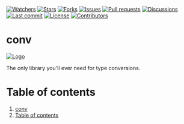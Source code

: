 [![Watchers](https://img.shields.io/github/watchers/Cheejyg/conv)](https://github.com/Cheejyg/conv/watchers)
[![Stars](https://img.shields.io/github/stars/Cheejyg/conv)](https://github.com/Cheejyg/conv/stargazers)
[![Forks](https://img.shields.io/github/forks/Cheejyg/conv)](https://github.com/Cheejyg/conv/network/members)
[![Issues](https://img.shields.io/github/issues/Cheejyg/conv)](https://github.com/Cheejyg/conv/issues)
[![Pull requests](https://img.shields.io/github/issues-pr/Cheejyg/conv)](https://github.com/Cheejyg/conv/pulls)
[![Discussions](https://img.shields.io/github/discussions/Cheejyg/conv)](https://github.com/Cheejyg/conv/discussions)
[![Last commit](https://img.shields.io/github/last-commit/Cheejyg/conv)](https://github.com/Cheejyg/conv/commits/main)
[![License](https://img.shields.io/github/license/Cheejyg/conv)](https://github.com/Cheejyg/conv/blob/main/LICENSE)
[![Contributors](https://img.shields.io/github/contributors/Cheejyg/conv)](https://github.com/Cheejyg/conv/graphs/contributors)

# conv

[![Logo](http://simpleicon.com/wp-content/uploads/retweet-128x128.png)](http://simpleicon.com/wp-content/uploads/retweet.svg)

The only library you'll ever need for type conversions.

# Table of contents

1. [conv](#conv)
2. [Table of contents](#table-of-contents)
